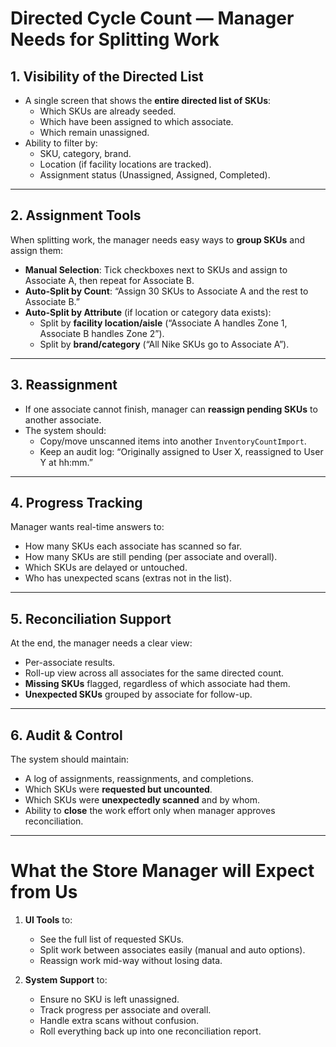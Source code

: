 # Directed Cycle Count — Manager Needs for Splitting Work

## 1. Visibility of the Directed List
- A single screen that shows the **entire directed list of SKUs**:  
  - Which SKUs are already seeded.  
  - Which have been assigned to which associate.  
  - Which remain unassigned.  
- Ability to filter by:  
  - SKU, category, brand.  
  - Location (if facility locations are tracked).  
  - Assignment status (Unassigned, Assigned, Completed).  

---

## 2. Assignment Tools
When splitting work, the manager needs easy ways to **group SKUs** and assign them:  
- **Manual Selection**: Tick checkboxes next to SKUs and assign to Associate A, then repeat for Associate B.  
- **Auto-Split by Count**: “Assign 30 SKUs to Associate A and the rest to Associate B.”  
- **Auto-Split by Attribute** (if location or category data exists):  
  - Split by **facility location/aisle** (“Associate A handles Zone 1, Associate B handles Zone 2”).  
  - Split by **brand/category** (“All Nike SKUs go to Associate A”).  

---

## 3. Reassignment
- If one associate cannot finish, manager can **reassign pending SKUs** to another associate.  
- The system should:  
  - Copy/move unscanned items into another `InventoryCountImport`.  
  - Keep an audit log: “Originally assigned to User X, reassigned to User Y at hh:mm.”  

---

## 4. Progress Tracking
Manager wants real-time answers to:  
- How many SKUs each associate has scanned so far.  
- How many SKUs are still pending (per associate and overall).  
- Which SKUs are delayed or untouched.  
- Who has unexpected scans (extras not in the list).  

---

## 5. Reconciliation Support
At the end, the manager needs a clear view:  
- Per-associate results.  
- Roll-up view across all associates for the same directed count.  
- **Missing SKUs** flagged, regardless of which associate had them.  
- **Unexpected SKUs** grouped by associate for follow-up.  

---

## 6. Audit & Control
The system should maintain:  
- A log of assignments, reassignments, and completions.  
- Which SKUs were **requested but uncounted**.  
- Which SKUs were **unexpectedly scanned** and by whom.  
- Ability to **close** the work effort only when manager approves reconciliation.  

---

# What the Store Manager will Expect from Us
1. **UI Tools** to:
   - See the full list of requested SKUs.  
   - Split work between associates easily (manual and auto options).  
   - Reassign work mid-way without losing data.  

2. **System Support** to:
   - Ensure no SKU is left unassigned.  
   - Track progress per associate and overall.  
   - Handle extra scans without confusion.  
   - Roll everything back up into one reconciliation report.  

